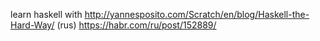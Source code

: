 
learn haskell with
http://yannesposito.com/Scratch/en/blog/Haskell-the-Hard-Way/
(rus) https://habr.com/ru/post/152889/
